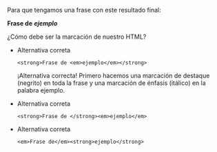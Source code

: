 Para que tengamos una frase con este resultado final:

**Frase de** **_ejemplo_**

¿Cómo debe ser la marcación de nuestro HTML?

- Alternativa correta
    
    `<strong>Frase de <em>ejemplo</em></strong>`
    
    ¡Alternativa correcta! Primero hacemos una marcación de destaque (negrito) en toda la frase y una marcación de énfasis (itálico) en la palabra ejemplo.
    
- Alternativa correta
    
    `<strong>Frase de </strong><em>ejemplo</em>`
    
- Alternativa correta
    
    `<em>Frase de</em><strong>ejemplo</strong>`